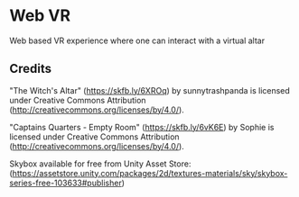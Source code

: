 # Web VR
Web based VR experience where one can interact with a virtual altar

## Credits
"The Witch's Altar" (https://skfb.ly/6XROq) by sunnytrashpanda is licensed under Creative Commons Attribution (http://creativecommons.org/licenses/by/4.0/).

"Captains Quarters - Empty Room" (https://skfb.ly/6vK6E) by Sophie is licensed under Creative Commons Attribution (http://creativecommons.org/licenses/by/4.0/).

Skybox available for free from Unity Asset Store: (https://assetstore.unity.com/packages/2d/textures-materials/sky/skybox-series-free-103633#publisher)
